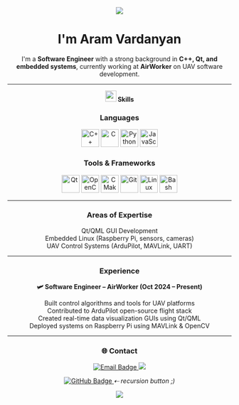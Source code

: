 <p align="center">
  <img src="https://capsule-render.vercel.app/api?type=waving&color=gradient&text=Hello!&height=100&section=header"/>
</p>

<h1 align="center">I'm Aram Vardanyan</h1>

<p align="center">
I'm a <strong>Software Engineer</strong> with a strong background in <strong>C++, Qt, and embedded systems</strong>, currently working at <strong>AirWorker</strong> on UAV software development.
</p>

---

<p align="center">
<img src="https://media2.giphy.com/media/QssGEmpkyEOhBCb7e1/giphy.gif?cid=ecf05e47a0n3gi1bfqntqmob8g9aid1oyj2wr3ds3mg700bl&rid=giphy.gif" width ="25"><b> Skills</b>
</p>

<h3 align="center">Languages</h3>
<p align="center">
  <img src="https://cdn.jsdelivr.net/gh/devicons/devicon/icons/cplusplus/cplusplus-original.svg" height="40" alt="C++" title="C++"/>
  <img src="https://cdn.jsdelivr.net/gh/devicons/devicon/icons/c/c-original.svg" height="40" alt="C" title="C"/>
  <img src="https://cdn.jsdelivr.net/gh/devicons/devicon/icons/python/python-original.svg" height="40" alt="Python" title="Python"/>
  <img src="https://cdn.jsdelivr.net/gh/devicons/devicon/icons/javascript/javascript-original.svg" height="40" alt="JavaScript" title="JavaScript"/>
</p>

<h3 align="center">Tools & Frameworks</h3>
<p align="center">
  <img src="https://cdn.jsdelivr.net/gh/devicons/devicon/icons/qt/qt-original.svg" height="40" alt="Qt" title="Qt"/>
  <img src="https://cdn.jsdelivr.net/gh/devicons/devicon/icons/opencv/opencv-original.svg" height="40" alt="OpenCV" title="OpenCV"/>
  <img src="https://cdn.jsdelivr.net/gh/devicons/devicon/icons/cmake/cmake-original.svg" height="40" alt="CMake" title="CMake"/>
  <img src="https://cdn.jsdelivr.net/gh/devicons/devicon/icons/git/git-original.svg" height="40" alt="Git" title="Git"/>
  <img src="https://cdn.jsdelivr.net/gh/devicons/devicon/icons/linux/linux-original.svg" height="40" alt="Linux" title="Linux"/>
  <img src="https://cdn.jsdelivr.net/gh/devicons/devicon/icons/bash/bash-original.svg" height="40" alt="Bash" title="Bash"/>
</p>

---

<h3 align="center">Areas of Expertise</h3>

<p align="center">
  Qt/QML GUI Development  
  <br/>
  Embedded Linux (Raspberry Pi, sensors, cameras)  
  <br/>
  UAV Control Systems (ArduPilot, MAVLink, UART)
</p>

---

<h3 align="center">Experience</h3>

<p align="center"><strong>🛩 Software Engineer – AirWorker (Oct 2024 – Present)</strong></p>
<p align="center">
  Built control algorithms and tools for UAV platforms  
  <br/>
  Contributed to ArduPilot open-source flight stack  
  <br/>
  Created real-time data visualization GUIs using Qt/QML  
  <br/>
  Deployed systems on Raspberry Pi using MAVLink & OpenCV
</p>

---

<h3 align="center">🌐 Contact</h3>

<p align="center">
  <a href="mailto:aramvardanyan13@gmail.com">
    <img src="https://img.shields.io/badge/email-aramvardanyan13%40gmail.com-red?style=flat&logo=gmail&logoColor=white" alt="Email Badge"/>
  </a>
  <a href="https://linkedin.com/in/aram-vardanyan">
    <img src="https://img.shields.io/badge/LinkedIn-Aram%20Vardanyan-blue?style=flat&logo=linkedin"/>
  </a>
</p>

<p align="center">
  <a href="https://github.com/Aram-Vn">
    <img src="https://img.shields.io/badge/GitHub-Aram--Vn-333?style=flat&logo=github" alt="GitHub Badge"/>
  </a>
  <em>  ⇠ recursion button ;)</em>
</p>





<p align="center">
  <img src="https://capsule-render.vercel.app/api?type=waving&color=gradient&height=100&section=footer"/>
</p>
